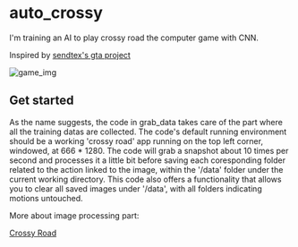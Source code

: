 # auto_crossy

I'm training an AI to play crossy road the computer game with CNN. 

Inspired by [sendtex's gta project](https://github.com/Sentdex/pygta5)

![game_img](https://images.squarespace-cdn.com/content/v1/5cedd5e7c6e7df0001bbb67c/1564551904738-KZM0F360MGS6LSD6ZXTB/ke17ZwdGBToddI8pDm48kGwqNa-TSATgABi909OK27Z7gQa3H78H3Y0txjaiv_0fDoOvxcdMmMKkDsyUqMSsMWxHk725yiiHCCLfrh8O1z5QPOohDIaIeljMHgDF5CVlOqpeNLcJ80NK65_fV7S1UQSxQa_pE67Ig1CszvlZo11NCLvqIlshiNC_JCcjnOmqOV4zqrbdg_2AqIEjj1Z3Fg/Screenshot_Banner_01.jpg?format=1500w)

## Get started

As the name suggests, the code in grab_data takes care of the part where all the training datas are collected. The code's default running environment should be a working 'crossy road' app running on the top left corner, windowed, at 666 * 1280. The code will grab a snapshot about 10 times per second and processes it a little bit before saving each coresponding folder related to the action linked to the image, within the '/data' folder under the current working directory. This code also offers a functionality that allows you to clear all saved images under '/data', with all folders indicating motions untouched. 

More about image processing part:



[Crossy Road](https://www.crossyroad.com/)
